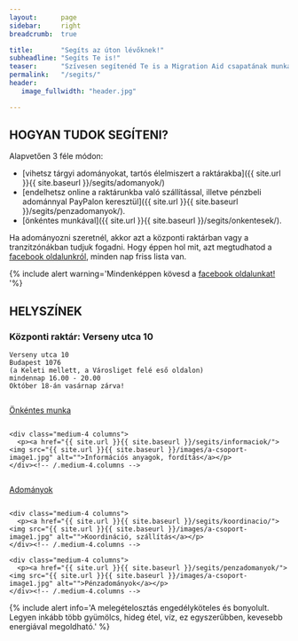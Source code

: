 ```yaml
---
layout:      page
sidebar:     right
breadcrumb:  true

title:       "Segíts az úton lévőknek!"
subheadline: "Segíts Te is!"
teaser:      "Szívesen segítenéd Te is a Migration Aid csapatának munkáját? Az alábbi módokon tudod ezt megtenni."
permalink:   "/segits/"
header:
   image_fullwidth: "header.jpg"

---
```


## HOGYAN TUDOK SEGÍTENI?

Alapvetően 3 féle módon:

  - [vihetsz tárgyi adományokat, tartós élelmiszert a raktárakba]({{ site.url }}{{ site.baseurl }}/segits/adomanyok/)
  - [endelhetsz online a raktárunkba való szállítással, illetve pénzbeli adománnyal PayPalon keresztül]({{ site.url }}{{ site.baseurl }}/segits/penzadomanyok/).
  - [önkéntes munkával]({{ site.url }}{{ site.baseurl }}/segits/onkentesek/).


Ha adományozni szeretnél, akkor azt a központi raktárban vagy a tranzitzónákban tudjuk fogadni. Hogy éppen hol mit, azt megtudhatod a [facebook oldalunkról](https://www.facebook.com/migrationaidhungary), minden nap friss lista van.

{% include alert warning='Mindenképpen kövesd a <a href="https://www.facebook.com/migrationaidhungary"> facebook oldalunkat!</a> '%}

## HELYSZÍNEK

### **Központi raktár: Verseny utca 10**

    Verseny utca 10
    Budapest 1076
    (a Keleti mellett, a Városliget felé eső oldalon) 
    mindennap 16.00 - 20.00 
    Október 18-án vasárnap zárva!

<div class="row t30">
    <div class="medium-4 columns">
        <p><a href="{{ site.url }}{{ site.baseurl }}/segits/onkentesek/"><img src="{{ site.url }}{{ site.baseurl }}/images/onkentes.png" alt="">Önkéntes munka</a></p>
    </div><!-- /.medium-4.columns -->

    <div class="medium-4 columns">
      <p><a href="{{ site.url }}{{ site.baseurl }}/segits/informaciok/"><img src="{{ site.url }}{{ site.baseurl }}/images/a-csoport-image1.jpg" alt="">Információs anyagok, fordítás</a></p>
    </div><!-- /.medium-4.columns -->
</div><!-- /.row -->

<div class="row t30">
    <div class="medium-4 columns">
      <p><a href="{{ site.url }}{{ site.baseurl }}/segits/adomanyok/"><img src="{{ site.url }}{{ site.baseurl }}/images/adomany.png" alt="">Adományok</a></p>
    </div><!-- /.medium-4.columns -->

    <div class="medium-4 columns">
      <p><a href="{{ site.url }}{{ site.baseurl }}/segits/koordinacio/"><img src="{{ site.url }}{{ site.baseurl }}/images/a-csoport-image1.jpg" alt="">Koordináció, szállítás</a></p>
    </div><!-- /.medium-4.columns -->

    <div class="medium-4 columns">
      <p><a href="{{ site.url }}{{ site.baseurl }}/segits/penzadomanyok/"><img src="{{ site.url }}{{ site.baseurl }}/images/a-csoport-image1.jpg" alt="">Pénzadományok</a></p>
    </div><!-- /.medium-4.columns -->
</div><!-- /.row -->

{% include alert info='A melegételosztás engedélyköteles és bonyolult. Legyen inkább több gyümölcs, hideg étel, víz, ez egyszerűbben, kevesebb energiával megoldható.' %}
